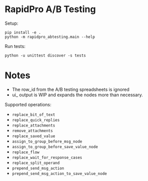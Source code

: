 # RapidPro A/B Testing

Setup:

```
pip install -e .
python -m rapidpro_abtesting.main --help
```

Run tests:

```
python -u unittest discover -s tests
```

# Notes

* The row_id from the A/B testing spreadsheets is ignored
* ui_ output is WIP and expands the nodes more than necessary.

Supported operations:
* `replace_bit_of_text`
* `replace_quick_replies`
* `replace_attachments`
* `remove_attachments`
* `replace_saved_value`
* `assign_to_group_before_msg_node`
* `assign_to_group_before_save_value_node`
* `replace_flow`
* `replace_wait_for_response_cases`
* `replace_split_operand`
* `prepend_send_msg_action`
* `prepend_send_msg_action_to_save_value_node`
